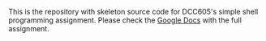 This is the repository with skeleton source code for DCC605's simple
shell programming assignment.  Please check the [Google Docs][1]
with the full assignment. 

 [1]: https://docs.google.com/document/d/14cl6I8xLJD6dnet3fEEFEqtpZkK7TYS4hoq9nBqoKVg/edit?usp=sharing

